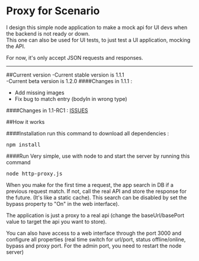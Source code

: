 Proxy for Scenario
==================
I design this simple node application to make a mock api for UI devs when the backend is not ready or down.<br />
This one can also be used for UI tests, to just test a UI application, mocking the API.<br />

For now, it's only accept JSON requests and responses.

_____________________________________________________________________________________________
##Current version
-Current stable version is 1.1.1<br />
-Current beta version is 1.2.0
####Changes in 1.1.1 :
- Add missing images
- Fix bug to match entry (bodyIn in wrong type)

####Changes in 1.1-RC1 :
[ISSUES](https://github.com/PierreLeresteux/ProxyScenario/issues?milestone=1&page=1&state=closed "Issues closed") <br />

##How it works

####Installation
run this command to download all dependencies :
<pre>
npm install
</pre>

####Run
Very simple, use with node to and start the server by running this command
<pre>
node http-proxy.js
</pre>

When you make for the first time a request, the app search in DB if a previous request match. If not, call the real API and store the response for the future. (It's like a static cache). This search can be disabled by set the bypass property to "On" in the web interface).

The application is just a proxy to a real api (change the baseUrl/basePort value to target the api you want to store).

You can also have access to a web interface through the port 3000 and configure all properties (real time switch for url/port, status offline/online, bypass and proxy port. For the admin port, you need to restart the node server)

